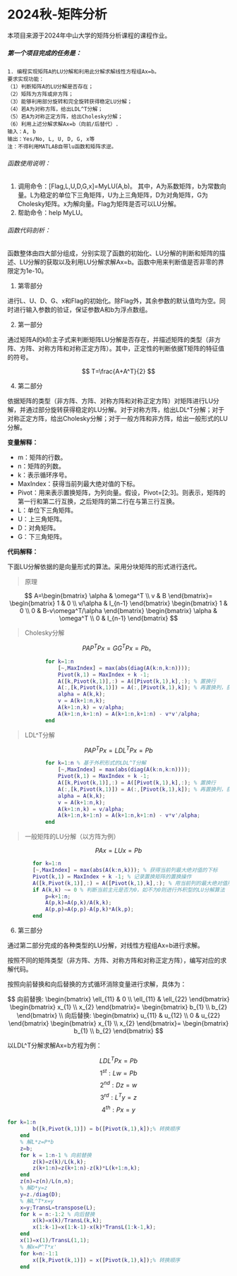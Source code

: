 # 2024秋-矩阵分析

本项目来源于2024年中山大学的矩阵分析课程的课程作业。

##### 第一个项目完成的任务是：

```Text
1. 编程实现矩阵A的LU分解和利用此分解求解线性方程组Ax=b。
要求实现功能：
（1）判断矩阵A的LU分解是否存在；
（2）矩阵为方阵或非方阵；
（3）能够利用部分旋转和完全旋转获得稳定LU分解；
（4）若A为对称方阵，给出LDL^T分解；
（5）若A为对称正定方阵，给出Cholesky分解；
（6）利用上述分解求解Ax=b（向前/后替代）.
输入：A, b
输出：Yes/No, L, U, D, G, x等
注：不得利用MATLAB自带lu函数和矩阵求逆。
```

###### 函数使用说明：

1. 调用命令：[Flag,L,U,D,G,x]=MyLU(A,b)。  其中，A为系数矩阵，b为常数向量。L为稳定的单位下三角矩阵，U为上三角矩阵，D为对角矩阵，G为Cholesky矩阵。x为解向量。Flag为矩阵是否可以LU分解。
2. 帮助命令：help MyLU。

###### 函数代码剖析：

函数整体由四大部分组成，分别实现了函数的初始化、LU分解的判断和矩阵的描述、LU分解的获取以及利用LU分解求解Ax=b。函数中用来判断值是否非零的界限定为1e-10。

1. 第零部分

进行L、U、D、G、x和Flag的初始化。除Flag外，其余参数的默认值均为空。同时进行输入参数的验证，保证参数A和b为浮点数组。

2. 第一部分

通过矩阵A的k阶主子式来判断矩阵LU分解是否存在，并描述矩阵的类型（非方阵、方阵、对称方阵和对称正定方阵）。其中，正定性的判断依据T矩阵的特征值的符号。

$$
T=\frac{A+A^T}{2}
$$

4. 第二部分

依据矩阵的类型（非方阵、方阵、对称方阵和对称正定方阵）对矩阵进行LU分解，并通过部分旋转获得稳定的LU分解。对于对称方阵，给出LDL^T分解；对于对称正定方阵，给出Cholesky分解；对于一般方阵和非方阵，给出一般形式的LU分解。

**变量解释：**

- m：矩阵的行数。
- n：矩阵的列数。
- k：表示循环序号。
- MaxIndex：获得当前列最大绝对值的下标。
- Pivot：用来表示置换矩阵，为列向量。假设，Pivot=[2;3]。则表示，矩阵的第一行和第二行互换，之后矩阵的第二行在与第三行互换。
- L：单位下三角矩阵。
- U：上三角矩阵。
- D：对角矩阵。
- G：下三角矩阵。

**代码解释：**

下面LU分解依据的是向量形式的算法。采用分块矩阵的形式进行迭代。

> 原理

$$
A=\begin{bmatrix}
\alpha & \omega^T \\
v & B
\end{bmatrix}=
\begin{bmatrix}
1 & 0 \\
v/\alpha & I_{n-1}
\end{bmatrix}
\begin{bmatrix}
1 & 0 \\
0 & B-v\omega^T/\alpha
\end{bmatrix}
\begin{bmatrix}
\alpha & \omega^T \\
0 & I_{n-1}
\end{bmatrix}
$$



> Cholesky分解

$$
PAP^TPx=GG^TPx=Pb。
$$

```matlab
            for k=1:n 
                [~,MaxIndex] = max(abs(diag(A(k:n,k:n))));
                Pivot(k,1) = MaxIndex + k -1;
                A([k,Pivot(k,1)],:) = A([Pivot(k,1),k],:); % 置换行
                A(:,[k,Pivot(k,1)]) = A(:,[Pivot(k,1),k]); % 再置换列，获得对称矩阵
                alpha = A(k,k);
                v = A(k+1:n,k);
                A(k+1:n,k) = v/alpha;
                A(k+1:n,k+1:n) = A(k+1:n,k+1:n) - v*v'/alpha;
            end
```

> LDL^T分解

$$
PAP^TPx=LDL^TPx=Pb
$$

```matlab
            for k=1:n % 基于外积形式的LDL^T分解
                [~,MaxIndex] = max(abs(diag(A(k:n,k:n))));
                Pivot(k,1) = MaxIndex + k -1;
                A([k,Pivot(k,1)],:) = A([Pivot(k,1),k],:); % 置换行
                A(:,[k,Pivot(k,1)]) = A(:,[Pivot(k,1),k]); % 再置换列，获得对称矩阵
                alpha = A(k,k);
                v = A(k+1:n,k);
                A(k+1:n,k) = v/alpha;
                A(k+1:n,k+1:n) = A(k+1:n,k+1:n) - v*v'/alpha;
            end
```

> 一般矩阵的LU分解（以方阵为例）

$$
PAx=LUx=Pb
$$

```matlab
        for k=1:n
        [~,MaxIndex] = max(abs(A(k:n,k))); % 获得当前列最大绝对值的下标
        Pivot(k,1) = MaxIndex + k -1; % 记录置换矩阵的置换操作
        A([k,Pivot(k,1)],:) = A([Pivot(k,1),k],:); % 用当前列的最大绝对值所在的行与主元行交换
        if A(k,k) ~= 0 % 判断当前主元是否为0，如不为0则进行外积型的LU分解算法
            p=k+1:n;
            A(p,k)=A(p,k)/A(k,k);
            A(p,p)=A(p,p)-A(p,k)*A(k,p);
        end
```

6. 第三部分

通过第二部分完成的各种类型的LU分解，对线性方程组Ax=b进行求解。

按照不同的矩阵类型（非方阵、方阵、对称方阵和对称正定方阵），编写对应的求解代码。

按照向前替换和向后替换的方式循环消除变量进行求解，具体为：

$$
向前替换:
\begin{bmatrix}
\ell_{11} & 0 \\
\ell_{11} & \ell_{22}
\end{bmatrix}
\begin{bmatrix}
x_{1} \\
x_{2}
\end{bmatrix}=
\begin{bmatrix}
b_{1} \\
b_{2}
\end{bmatrix}
\\
向后替换:
\begin{bmatrix}
u_{11} & u_{12} \\
0 & u_{22}
\end{bmatrix}
\begin{bmatrix}
x_{1} \\
x_{2}
\end{bmatrix}=
\begin{bmatrix}
b_{1} \\
b_{2}
\end{bmatrix}
$$

以LDL^T分解求解Ax=b方程为例：

$$
LDL^TPx=Pb
$$
$$
1^{st}:Lw=Pb
$$
$$
2^{nd}:Dz=w
$$
$$
3^{rd}:L^Ty=z
$$
$$
4^{th}:Px=y
$$


```matlab
for k=1:n
        b([k,Pivot(k,1)]) = b([Pivot(k,1),k]);% 转换顺序
    end
    % 解L*z=P*b
    z=b;
    for k = 1:n-1 % 向前替换
        z(k)=z(k)/L(k,k);
        z(k+1:n)=z(k+1:n)-z(k)*L(k+1:n,k);
    end
    z(n)=z(n)/L(n,n);
    % 解D*y=z
    y=z./diag(D);
    % 解L^T*x=y
    x=y;TransL=transpose(L);
    for k = n:-1:2 % 向后替换
        x(k)=x(k)/TransL(k,k);
        x(1:k-1)=x(1:k-1)-x(k)*TransL(1:k-1,k);
    end
    x(1)=x(1)/TransL(1,1);
    % 解x=P^T*x'
    for k=n:-1:1
        x([k,Pivot(k,1)]) = x([Pivot(k,1),k]);% 转换顺序
    end
```


